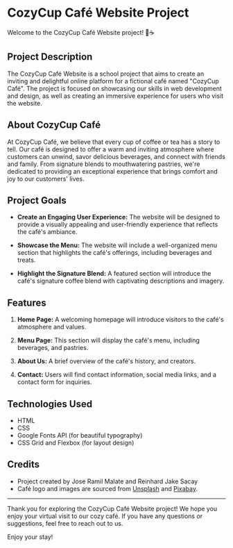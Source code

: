 # CozyCup Café Website Project

Welcome to the CozyCup Café Website project! 🍵☕

## Project Description

The CozyCup Café Website is a school project that aims to create an inviting and delightful online platform for a fictional café named "CozyCup Café". The project is focused on showcasing our skills in web development and design, as well as creating an immersive experience for users who visit the website.

## About CozyCup Café

At CozyCup Café, we believe that every cup of coffee or tea has a story to tell. Our café is designed to offer a warm and inviting atmosphere where customers can unwind, savor delicious beverages, and connect with friends and family. From signature blends to mouthwatering pastries, we're dedicated to providing an exceptional experience that brings comfort and joy to our customers' lives.

## Project Goals

- **Create an Engaging User Experience:** The website will be designed to provide a visually appealing and user-friendly experience that reflects the café's ambiance.

- **Showcase the Menu:** The website will include a well-organized menu section that highlights the café's offerings, including beverages and treats.

- **Highlight the Signature Blend:** A featured section will introduce the café's signature coffee blend with captivating descriptions and imagery.

## Features

1. **Home Page:** A welcoming homepage will introduce visitors to the café's atmosphere and values.

2. **Menu Page:** This section will display the café's menu, including beverages, and pastries.

3. **About Us:** A brief overview of the café's history, and creators.

4. **Contact:** Users will find contact information, social media links, and a contact form for inquiries.

## Technologies Used

- HTML
- CSS
- Google Fonts API (for beautiful typography)
- CSS Grid and Flexbox (for layout design)

## Credits

- Project created by Jose Ramil Malate and Reinhard Jake Sacay
- Café logo and images are sourced from [Unsplash](https://unsplash.com) and [Pixabay](https://pixabay.com).

---

Thank you for exploring the CozyCup Café Website project! We hope you enjoy your virtual visit to our cozy café. If you have any questions or suggestions, feel free to reach out to us.

Enjoy your stay!
